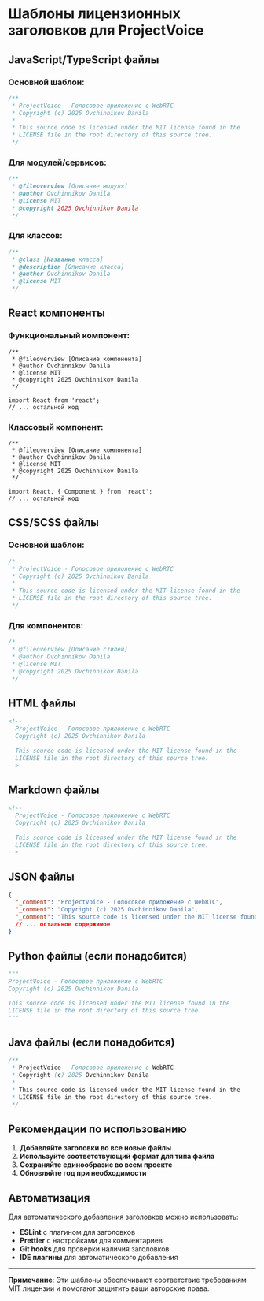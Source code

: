 # Шаблоны лицензионных заголовков для ProjectVoice

## JavaScript/TypeScript файлы

### Основной шаблон:
```javascript
/**
 * ProjectVoice - Голосовое приложение с WebRTC
 * Copyright (c) 2025 Ovchinnikov Danila
 * 
 * This source code is licensed under the MIT license found in the
 * LICENSE file in the root directory of this source tree.
 */
```

### Для модулей/сервисов:
```javascript
/**
 * @fileoverview [Описание модуля]
 * @author Ovchinnikov Danila
 * @license MIT
 * @copyright 2025 Ovchinnikov Danila
 */
```

### Для классов:
```javascript
/**
 * @class [Название класса]
 * @description [Описание класса]
 * @author Ovchinnikov Danila
 * @license MIT
 */
```

## React компоненты

### Функциональный компонент:
```tsx
/**
 * @fileoverview [Описание компонента]
 * @author Ovchinnikov Danila
 * @license MIT
 * @copyright 2025 Ovchinnikov Danila
 */

import React from 'react';
// ... остальной код
```

### Классовый компонент:
```tsx
/**
 * @fileoverview [Описание компонента]
 * @author Ovchinnikov Danila
 * @license MIT
 * @copyright 2025 Ovchinnikov Danila
 */

import React, { Component } from 'react';
// ... остальной код
```

## CSS/SCSS файлы

### Основной шаблон:
```scss
/*
 * ProjectVoice - Голосовое приложение с WebRTC
 * Copyright (c) 2025 Ovchinnikov Danila
 * 
 * This source code is licensed under the MIT license found in the
 * LICENSE file in the root directory of this source tree.
 */
```

### Для компонентов:
```scss
/*
 * @fileoverview [Описание стилей]
 * @author Ovchinnikov Danila
 * @license MIT
 * @copyright 2025 Ovchinnikov Danila
 */
```

## HTML файлы

```html
<!--
  ProjectVoice - Голосовое приложение с WebRTC
  Copyright (c) 2025 Ovchinnikov Danila
  
  This source code is licensed under the MIT license found in the
  LICENSE file in the root directory of this source tree.
-->
```

## Markdown файлы

```markdown
<!--
  ProjectVoice - Голосовое приложение с WebRTC
  Copyright (c) 2025 Ovchinnikov Danila
  
  This source code is licensed under the MIT license found in the
  LICENSE file in the root directory of this source tree.
-->
```

## JSON файлы

```json
{
  "_comment": "ProjectVoice - Голосовое приложение с WebRTC",
  "_comment": "Copyright (c) 2025 Ovchinnikov Danila",
  "_comment": "This source code is licensed under the MIT license found in the LICENSE file in the root directory of this source tree.",
  // ... остальное содержимое
}
```

## Python файлы (если понадобится)

```python
"""
ProjectVoice - Голосовое приложение с WebRTC
Copyright (c) 2025 Ovchinnikov Danila

This source code is licensed under the MIT license found in the
LICENSE file in the root directory of this source tree.
"""
```

## Java файлы (если понадобится)

```java
/**
 * ProjectVoice - Голосовое приложение с WebRTC
 * Copyright (c) 2025 Ovchinnikov Danila
 * 
 * This source code is licensed under the MIT license found in the
 * LICENSE file in the root directory of this source tree.
 */
```

## Рекомендации по использованию

1. **Добавляйте заголовки во все новые файлы**
2. **Используйте соответствующий формат для типа файла**
3. **Сохраняйте единообразие во всем проекте**
4. **Обновляйте год при необходимости**

## Автоматизация

Для автоматического добавления заголовков можно использовать:

- **ESLint** с плагином для заголовков
- **Prettier** с настройками для комментариев
- **Git hooks** для проверки наличия заголовков
- **IDE плагины** для автоматического добавления

---

**Примечание**: Эти шаблоны обеспечивают соответствие требованиям MIT лицензии и помогают защитить ваши авторские права.
